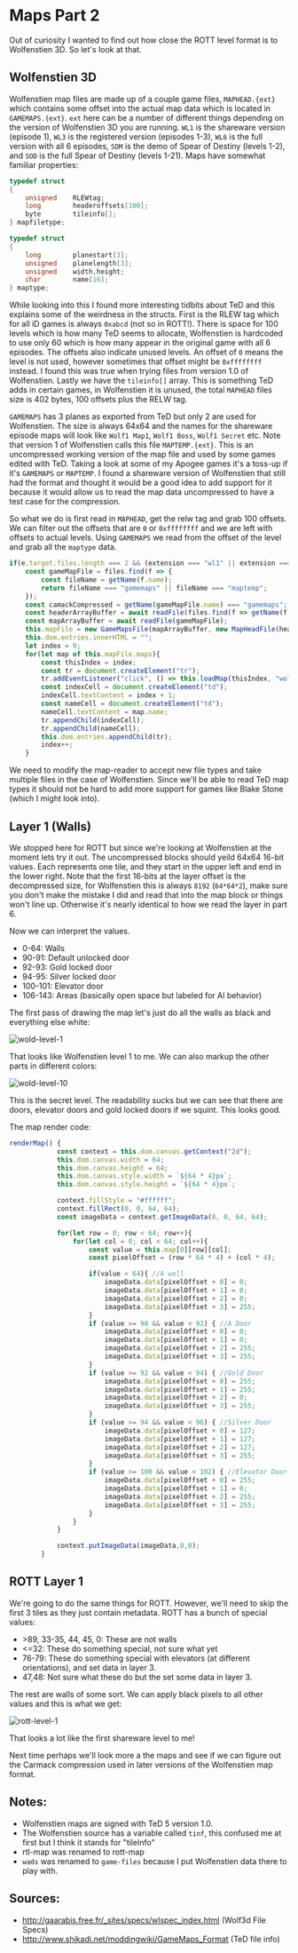 Maps Part 2
===========

Out of curiosity I wanted to find out how close the ROTT level format is to Wolfenstien 3D.  So let's look at that.

Wolfenstien 3D
--------------

Wolfenstien map files are made up of a couple game files, `MAPHEAD.{ext}` which contains some offset into the actual map data which is located in `GAMEMAPS.{ext}`.  `ext` here can be a number of different things depending on the version of Wolfenstien 3D you are running.  `WL1` is the shareware version (episode 1), `WL3` is the registered version (episodes 1-3), `WL6` is the full version with all 6 episodes, `SDM` is the demo of Spear of Destiny (levels 1-2), and `SOD` is the full Spear of Destiny (levels 1-21).  Maps have somewhat familiar properties:

```C
typedef struct
{
	unsigned	RLEWtag;
	long		headeroffsets[100];
	byte		tileinfo[];
} mapfiletype;

typedef	struct
{
	long		planestart[3];
	unsigned	planelength[3];
	unsigned	width,height;
	char		name[16];
} maptype;
```
While looking into this I found more interesting tidbits about TeD and this explains some of the weirdness in the structs.  First is the RLEW tag which for all iD games is always `0xabcd` (not so in ROTT!). There is space for 100 levels which is how many TeD seems to allocate, Wolfenstien is hardcoded to use only 60 which is how many appear in the original game with all 6 episodes.  The offsets also indicate unused levels.  An offset of `0` means the level is not used, however sometimes that offset might be `0xffffffff` instead. I found this was true when trying files from version 1.0 of Wolfenstien.  Lastly we have the `tileinfo[]` array.  This is something TeD adds in certain games, in Wolfenstien it is unused, the total `MAPHEAD` files size is 402 bytes, 100 offsets plus the RELW tag.

`GAMEMAPS` has 3 planes as exported from TeD but only 2 are used for Wolfenstien.  The size is always 64x64 and the names for the shareware episode maps will look like `Wolf1 Map1`, `Wolf1 Boss`, `Wolf1 Secret` etc.  Note that version 1 of Wolfenstien calls this file `MAPTEMP.{ext}`.  This is an uncompressed working version of the map file and used by some games edited with TeD.  Taking a look at some of my Apogee games it's a toss-up if it's `GAMEMAPS` or `MAPTEMP`.  I found a shareware version of Wolfenstien that still had the format and thought it would be a good idea to add support for it because it would allow us to read the map data uncompressed to have a test case for the compression.

So what we do is first read in `MAPHEAD`, get the relw tag and grab 100 offsets.  We can filter out the offsets that are `0` or `0xffffffff` and we are left with offsets to actual levels.  Using `GAMEMAPS` we read from the offset of the level and grab all the `maptype` data. 

```js
if(e.target.files.length === 2 && (extension === "wl1" || extension === "wl3" || extension == "wl6" || extension === "sdm" || extension === "sod")){
	const gameMapFile = files.find(f => {
		const fileName = getName(f.name);
		return fileName === "gamemaps" || fileName === "maptemp";
	});
	const camackCompressed = getName(gameMapFile.name) === "gamemaps";
	const headerArrayBuffer = await readFile(files.find(f => getName(f.name) === "maphead"));
	const mapArrayBuffer = await readFile(gameMapFile);
	this.mapFile = new GameMapsFile(mapArrayBuffer, new MapHeadFile(headerArrayBuffer),  camackCompressed);
	this.dom.entries.innerHTML = "";
	let index = 0;
	for(let map of this.mapFile.maps){
		const thisIndex = index;
		const tr = document.createElement("tr");
		tr.addEventListener("click", () => this.loadMap(thisIndex, "wolf"));
		const indexCell = document.createElement("td");
		indexCell.textContent = index + 1;
		const nameCell = document.createElement("td");
		nameCell.textContent = map.name;
		tr.appendChild(indexCell);
		tr.appendChild(nameCell);
		this.dom.entries.appendChild(tr);
		index++;
	}
```

We need to modify the map-reader to accept new file types and take multiple files in the case of Wolfenstien.  Since we'll be able to read TeD map types it should not be hard to add more support for games like Blake Stone (which I might look into).

Layer 1 (Walls)
---------------

We stopped here for ROTT but since we're looking at Wolfenstien at the moment lets try it out.  The uncompressed blocks should yeild 64x64 16-bit values.  Each represents one tile, and they start in the upper left and end in the lower right.  Note that the first 16-bits at the layer offset is the decompressed size, for Wolfenstien this is always `8192` (`64*64*2`), make sure you don't make the mistake I did and read that into the map block or things won't line up.  Otherwise it's nearly identical to how we read the layer in part 6.

Now we can interpret the values.
- 0-64: Walls
- 90-91: Default unlocked door
- 92-93: Gold locked door
- 94-95: Silver locked door
- 100-101: Elevator door
- 106-143: Areas (basically open space but labeled for AI behavior)

The first pass of drawing the map let's just do all the walls as black and everything else white:

![wold-level-1](wolf-level-1.png)

That looks like Wolfenstien level 1 to me.  We can also markup the other parts in different colors:

![wold-level-10](wolf-level-10.png)

This is the secret level.  The readability sucks but we can see that there are doors, elevator doors and gold locked doors if we squint.  This looks good.

The map render code:

```js
renderMap() {
			const context = this.dom.canvas.getContext("2d");
			this.dom.canvas.width = 64;
			this.dom.canvas.height = 64;
			this.dom.canvas.style.width = `${64 * 4}px`;
			this.dom.canvas.style.height = `${64 * 4}px`;

			context.fillStyle = "#ffffff";
			context.fillRect(0, 0, 64, 64);
			const imageData = context.getImageData(0, 0, 64, 64);

			for(let row = 0; row < 64; row++){
				for(let col = 0; col < 64; col++){
					const value = this.map[0][row][col];
					const pixelOffset = (row * 64 * 4) + (col * 4);

					if(value < 64){ //A wall
						imageData.data[pixelOffset + 0] = 0;
						imageData.data[pixelOffset + 1] = 0;
						imageData.data[pixelOffset + 2] = 0;
						imageData.data[pixelOffset + 3] = 255;
					}
					if (value >= 90 && value < 92) { //A Door
						imageData.data[pixelOffset + 0] = 0;
						imageData.data[pixelOffset + 1] = 0;
						imageData.data[pixelOffset + 2] = 255;
						imageData.data[pixelOffset + 3] = 255;
					}
					if (value >= 92 && value < 94) { //Gold Door
						imageData.data[pixelOffset + 0] = 255;
						imageData.data[pixelOffset + 1] = 255;
						imageData.data[pixelOffset + 2] = 0;
						imageData.data[pixelOffset + 3] = 255;
					}
					if (value >= 94 && value < 96) { //Silver Door
						imageData.data[pixelOffset + 0] = 127;
						imageData.data[pixelOffset + 1] = 127;
						imageData.data[pixelOffset + 2] = 127;
						imageData.data[pixelOffset + 3] = 255;
					}
					if (value >= 100 && value < 102) { //Elevator Door
						imageData.data[pixelOffset + 0] = 255;
						imageData.data[pixelOffset + 1] = 0;
						imageData.data[pixelOffset + 2] = 255;
						imageData.data[pixelOffset + 3] = 255;
					}
				}
			}

			context.putImageData(imageData,0,0);
		}
```

ROTT Layer 1
------------

We're going to do the same things for ROTT.  However, we'll need to skip the first 3 tiles as they just contain metadata.  ROTT has a bunch of special values:

- \>89, 33-35, 44, 45, 0: These are not walls
- <=32: These do something special, not sure what yet
- 76-79: These do something special with elevators (at different orientations), and set data in layer 3.
- 47,48: Not sure what these do but the set some data in layer 3.

The rest are walls of some sort.  We can apply black pixels to all other values and this is what we get:

![rott-level-1](rott-level-1.png)

That looks a lot like the first shareware level to me!

Next time perhaps we'll look more a the maps and see if we can figure out the Carmack compression used in later versions of the Wolfenstien map format.

Notes:
------

- Wolfenstien maps are signed with TeD 5 version 1.0.
- The Wolfenstien source has a variable called `tinf`, this confused me at first but I think it stands for "tileInfo"
- rtl-map was renamed to rott-map
- `wads` was renamed to `game-files` because I put Wolfenstien data there to play with.

Sources:
-------

- http://gaarabis.free.fr/_sites/specs/wlspec_index.html (Wolf3d File Specs)
- http://www.shikadi.net/moddingwiki/GameMaps_Format (TeD file info)